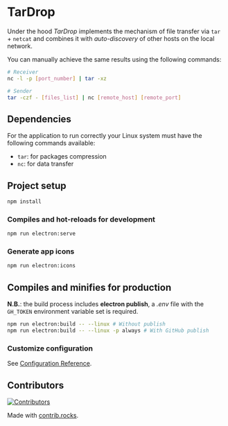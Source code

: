 # TarDrop

Under the hood _TarDrop_ implements the mechanism of file transfer via `tar` + `netcat` and combines it with _auto-discovery_ of other hosts on the local network.

You can manually achieve the same results using the following commands:

```bash
# Receiver
nc -l -p [port_number] | tar -xz

# Sender
tar -czf - [files_list] | nc [remote_host] [remote_port]
```

## Dependencies

For the application to run correctly your Linux system must have the following commands available:

- `tar`: for packages compression
- `nc`: for data transfer

## Project setup

```bash
npm install
```

### Compiles and hot-reloads for development

```bash
npm run electron:serve
```

### Generate app icons

```bash
npm run electron:icons
```

## Compiles and minifies for production

**N.B.**: the build process includes **electron publish**, a _.env_ file with the `GH_TOKEN` environment variable set is required.

```bash
npm run electron:build -- --linux # Without publish
npm run electron:build -- --linux -p always # With GitHub publish
```

### Customize configuration

See [Configuration Reference](https://cli.vuejs.org/config/).

## Contributors

[![Contributors](https://contrib.rocks/image?repo=MedaiP90/TarDrop)](https://github.com/MedaiP90/TarDrop/graphs/contributors)

Made with [contrib.rocks](https://contrib.rocks).

